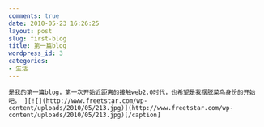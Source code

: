 ```yaml
---
comments: true
date: 2010-05-23 16:26:25
layout: post
slug: first-blog
title: 第一篇blog
wordpress_id: 3
categories:
- 生活
---
```



	是我的第一篇blog，第一次开始近距离的接触web2.0时代，也希望是我摆脱菜鸟身份的开始吧。 ][![](http://www.freetstar.com/wp-content/uploads/2010/05/213.jpg)](http://www.freetstar.com/wp-content/uploads/2010/05/213.jpg)[/caption]




